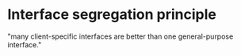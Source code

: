 # Interface segregation principle
"many client-specific interfaces are better than one general-purpose interface."
